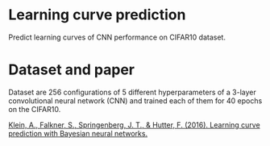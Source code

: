# Learning curve prediction

Predict learning curves of CNN performance on CIFAR10 dataset.

# Dataset and paper

Dataset are 256 configurations of 5 different hyperparameters of a 3-layer convolutional neural network (CNN) and trained each of them for 40 epochs on the CIFAR10.

[Klein, A., Falkner, S., Springenberg, J. T., & Hutter, F. (2016). Learning curve prediction with Bayesian neural networks.](https://openreview.net/forum?id=S11KBYclx)




